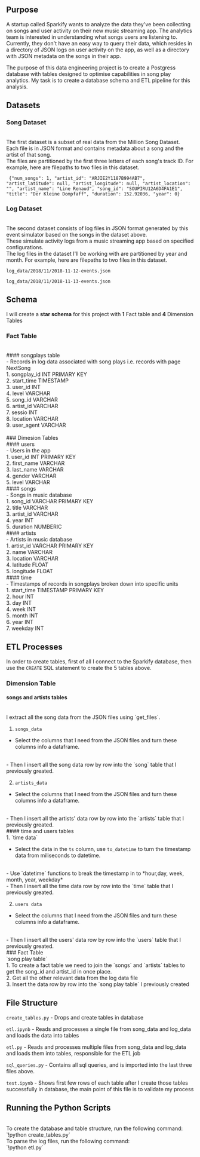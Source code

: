 ## Purpose 
A startup called Sparkify wants to analyze the data they've been collecting on songs and user activity on their new music streaming app. The analytics team is  interested in understanding what songs users are listening to. Currently, they don't have an easy way to query their data, which resides in a directory of JSON logs on user activity on the app, as well as a directory with JSON metadata on the songs in their app.
<br>

The purpose of this data engineering project is to create a Postgress database with tables designed to optimise capabilities in song play analytics. My task is to create a database schema and ETL pipeline for this analysis. 
<br>

## Datasets 
### Song Dataset 
<br>
The first dataset is a subset of real data from the Million Song Dataset.
<br>
Each file is in JSON format and contains metadata about a song and the artist of that song. 
<br>
The files are partitioned by the first three letters of each song's track ID. For example, here are filepaths to two files in this dataset.

` {"num_songs": 1, "artist_id": "ARJIE2Y1187B994AB7", "artist_latitude": null, "artist_longitude": null, "artist_location": "", "artist_name": "Line Renaud", "song_id": "SOUPIRU12A6D4FA1E1", "title": "Der Kleine Dompfaff", "duration": 152.92036, "year": 0}`

### Log Dataset 
<br>
The second dataset consists of log files in JSON format generated by this event simulator based on the songs in the dataset above. 
<br>
These simulate activity logs from a music streaming app based on specified configurations.
<br>
The log files in the dataset I'll be working with are partitioned by year and month. For example, here are filepaths to two files in this dataset.

`log_data/2018/11/2018-11-12-events.json`

`log_data/2018/11/2018-11-13-events.json`

## Schema 
I will create a __star schema__ for this project with __1__ Fact table and __4__ Dimension Tables
<br>
### Fact Table 
<br>
#### songplays table 
<br>
- Records in log data associated with song plays i.e. records with page NextSong
<br>
1. songplay_id INT PRIMARY KEY
<br>
2. start_time TIMESTAMP
<br>
3. user_id INT
<br>
4. level VARCHAR
<br>
5. song_id VARCHAR
<br>
6. artist_id VARCHAR
<br>
7. sessio INT
<br>
8. location VARCHAR
<br>
9. user_agent VARCHAR
<br>
<br>
### Dimesion Tables
<br>
#### users 
<br>
- Users in the app
<br>
1. user_id INT PRIMARY KEY
<br>
2. first_name VARCHAR
<br>
3. last_name VARCHAR
<br>
4. gender VARCHAR
<br>
5. level VARCHAR
<br>
#### songs
<br>
- Songs in music database
<br>
1. song_id VARCHAR PRIMARY KEY 
<br>
2. title VARCHAR
<br>
3. artist_id VARCHAR
<br>
4. year INT
<br>
5. duration NUMBERIC 
<br>
#### artists 
<br>
- Artists in music database
<br>
1. artist_id VARCHAR PRIMARY KEY 
<br>
2. name VARCHAR
<br>
3. location VARCHAR
<br>
4. latitude FLOAT
<br>
5. longitude FLOAT
<br>
#### time 
<br>
- Timestamps of records in songplays broken down into specific units
<br>
1. start_time TIMESTAMP PRIMARY KEY
<br>
2. hour INT
<br>
3. day INT
<br>
4. week INT
<br>
5. month INT
<br>
6. year INT
<br>
7. weekday INT
<br>

## ETL Processes 
In order to create tables, first of all I connect to the Sparkify database, then use the `CREATE` SQL statement to create  the 5 tables above.
<br>
### Dimension Table 
#### songs and artists tables 
<br>
I extract all the song data from the JSON files using `get_files`. 

1. `songs_data`

- Select the columns that I need from the JSON files and turn these columns info a dataframe. 
<br>
- Then I insert all the song data row by row into the `song` table that I previously greated.

2. `artists_data`

- Select the columns that I need from the JSON files and turn these columns info a dataframe. 
<br>
- Then I insert all the artists' data row by row into the `artists` table that I previously greated.
<br>
#### time and users tables 
<br>
1. `time data`

- Select the data in the `ts` column, use `to_datetime` to turn the timestamp data from miliseconds to datetime.
<br>
- Use `datetime` functions to break the timestamp in to *hour,day, week, month, year, weekday*
<br>
- Then I insert all the time data row by row into the `time` table that I previously greated.

2. `users data`

- Select the columns that I need from the JSON files and turn these columns info a dataframe. 
<br>
- Then I insert all the users' data row by row into the `users` table that I previously greated.
<br>
### Fact Table
<br>
`song play table`
<br>
1. To create a fact table we need to join the `songs` and `artists` tables to get the song_id and artist_id in once place. 
<br>
2. Get all the other relevant data from the log data file 
<br>
3. Insert the data row by row into the `song play table` I previously created
<br>

## File Structure 

`create_tables.py` - Drops and create tables in database

`etl.ipynb` - Reads and processes a single file from song_data and log_data and loads the data into tables

`etl.py` - Reads and processes multiple files from song_data and log_data and loads them into tables, responsible for the ETL job

`sql_queries.py` - Contains all sql queries, and is imported into the last three files above.

`test.ipynb` - Shows first few rows of each table after I create those tables successfully in database, the main point of this file is to validate my process
<br>
## Running the Python Scripts 
<br>
To create the database and table structure, run the following command:
<br>
`!python create_tables.py`
<br>
To parse the log files, run the following command:
<br>
`!python etl.py`

